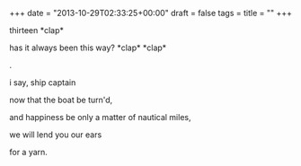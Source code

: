 +++
date = "2013-10-29T02:33:25+00:00"
draft = false
tags = 
title = ""
+++
<p>thirteen *clap*</p>
<p>has it always been this way? *clap* *clap*</p>
<p>.</p>
<p>i say, ship captain</p>
<p>now that the boat be turn'd,</p>
<p>and happiness be only a matter of nautical miles,</p>
<p>we will lend you our ears</p>
<p>for a yarn.</p>